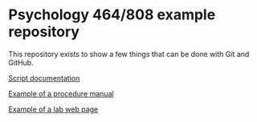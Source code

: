 # Psychology 464/808 example repository

This repository exists to show a few things that can be done with Git and
GitHub.

[Script documentation](https://michigan-nii.github.io/psych808/scripts.html)

[Example of a procedure manual](https://github.com/UMich-TAD-Lab/dti-qc-training)

[Example of a lab web page](https://umich-tad-lab.github.io/)

